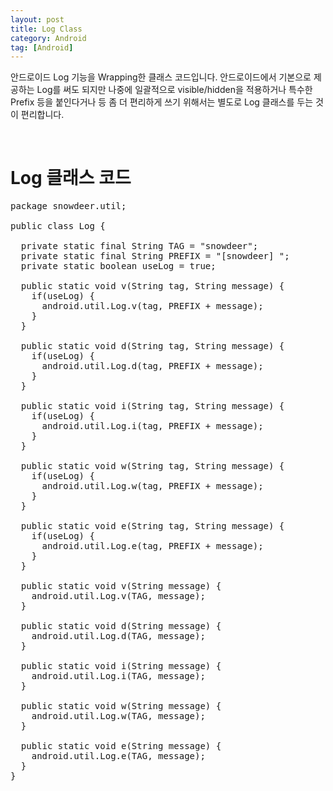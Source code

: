 ```yaml
---
layout: post
title: Log Class
category: Android
tag: [Android]
---
```


안드로이드 Log 기능을 Wrapping한 클래스 코드입니다.
안드로이드에서 기본으로 제공하는 Log를 써도 되지만 나중에 일괄적으로 visible/hidden을
적용하거나 특수한 Prefix 등을 붙인다거나 등 좀 더 편리하게 쓰기 위해서는
별도로 Log 클래스를 두는 것이 편리합니다.

<br>

# Log 클래스 코드

<pre class="prettyprint">package snowdeer.util;

public class Log {

  private static final String TAG = "snowdeer";
  private static final String PREFIX = "[snowdeer] ";
  private static boolean useLog = true;

  public static void v(String tag, String message) {
    if(useLog) {
      android.util.Log.v(tag, PREFIX + message);
    }
  }

  public static void d(String tag, String message) {
    if(useLog) {
      android.util.Log.d(tag, PREFIX + message);
    }
  }

  public static void i(String tag, String message) {
    if(useLog) {
      android.util.Log.i(tag, PREFIX + message);
    }
  }

  public static void w(String tag, String message) {
    if(useLog) {
      android.util.Log.w(tag, PREFIX + message);
    }
  }

  public static void e(String tag, String message) {
    if(useLog) {
      android.util.Log.e(tag, PREFIX + message);
    }
  }

  public static void v(String message) {
    android.util.Log.v(TAG, message);
  }

  public static void d(String message) {
    android.util.Log.d(TAG, message);
  }

  public static void i(String message) {
    android.util.Log.i(TAG, message);
  }

  public static void w(String message) {
    android.util.Log.w(TAG, message);
  }

  public static void e(String message) {
    android.util.Log.e(TAG, message);
  }
}
</pre>
